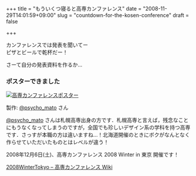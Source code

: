 +++
title = "もういくつ寝ると高専カンファレンス"
date = "2008-11-29T14:01:59+09:00"
slug = "countdown-for-the-kosen-conference"
draft = false

+++

<p>カンファレンスでは発表を聞いてー<br />
ピザとビールで乾杯だー！</p>
<p>さーて自分の発表資料を作るか…</p>
<h3>ポスターできました</h3>
<p><a href="http://kosen-con.cms.am/?plugin=attach&#038;refer=2008WinterTokyo&#038;openfile=poster.png" title="高専カンファレンスポスター"><img src="http://kosen-con.cms.am/?plugin=ref&#038;page=2008WinterTokyo&#038;src=poster.png" alt="高専カンファレンスポスター"x"x" /></a></p>
<p class="photo-caption">製作: <a href="http://twitter.com/psycho_mato">@psycho_mato</a> さん</p>
<p><a href="http://twitter.com/psycho_mato">@psycho_mato</a> さんは札幌高専出身の方です．札幌高専と言えば，残念なことにもうなくなってしまうのですが，全国でも珍しいデザイン系の学科を持つ高専です．さっすが本職の方は違いますね…！北海道開催のときにボクがなんとなく作らせていただいたものとはレベルが違う！</p>
<p>2008年12月6日(土)、高専カンファレンス 2008 Winter in 東京 開催です！</p>
<p><a href="http://kosen-con.cms.am/?2008WinterTokyo">2008WinterTokyo &#8211; 高専カンファレンス Wiki</a></p>

